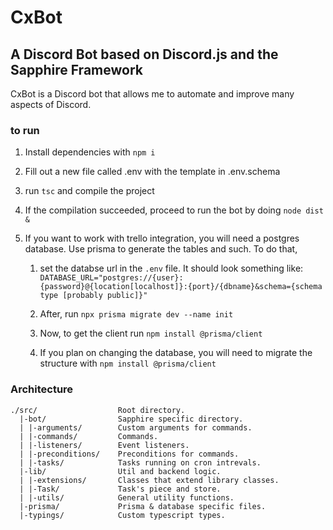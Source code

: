 # CxBot

## A Discord Bot based on Discord.js and the Sapphire Framework

CxBot is a Discord bot that allows me to automate and improve many aspects of
Discord.

### to run

1. Install dependencies with `npm i`

2. Fill out a new file called .env with the template in .env.schema

3. run `tsc` and compile the project

4. If the compilation succeeded, proceed to run the bot by doing `node dist &`

5. If you want to work with trello integration, you will need a postgres
   database. Use prisma to generate the tables and such. To do that,

   1. set the databse url in the `.env` file. It should look something
      like: `DATABASE_URL="postgres://{user}:{password}@{location[localhost]}:{port}/{dbname}&schema={schema type [probably public]}"`

   2. After, run `npx prisma migrate dev --name init`

   3. Now, to get the client run `npm install @prisma/client`

   4. If you plan on changing the database, you will need to migrate the
      structure with `npm install @prisma/client`

### Architecture

```text
./src/                  Root directory.
  |-bot/                Sapphire specific directory.
  | |-arguments/        Custom arguments for commands.
  | |-commands/         Commands.
  | |-listeners/        Event listeners.
  | |-preconditions/    Preconditions for commands.
  | |-tasks/            Tasks running on cron intrevals.
  |-lib/                Util and backend logic.
  | |-extensions/       Classes that extend library classes.
  | |-Task/             Task's piece and store.
  | |-utils/            General utility functions.
  |-prisma/             Prisma & database specific files.
  |-typings/            Custom typescript types.
```
